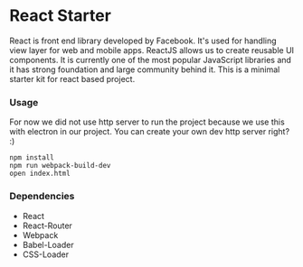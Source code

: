 React Starter
=====================
React is front end library developed by Facebook. It's used for handling view layer for web and mobile apps. ReactJS allows us to create reusable UI components. It is currently one of the most popular JavaScript libraries and it has strong foundation and large community behind it. This is a minimal starter kit for react based project.

### Usage

For now we did not use http server to run the project because we  use this with electron in our project. You can create your own dev http server right? :)

```
npm install
npm run webpack-build-dev
open index.html
```

### Dependencies

* React
* React-Router
* Webpack
* Babel-Loader
* CSS-Loader